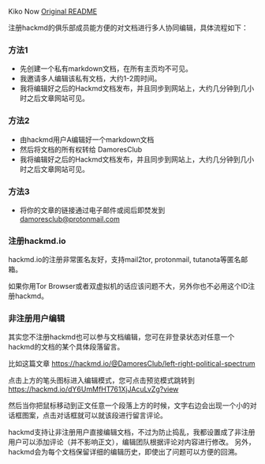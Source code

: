 Kiko Now [Original README](https://github.com/aweekj/kiko-now/blob/master/README.md)

注册hackmd的俱乐部成员能方便的对文档进行多人协同编辑，具体流程如下：

### 方法1
- 先创建一个私有markdown文档，在所有主页均不可见。
- 我邀请多人编辑该私有文档，大约1-2周时间。
- 我将编辑好之后的Hackmd文档发布，并且同步到网站上，大约几分钟到几小时之后文章网站可见。

### 方法2
- 由hackmd用户A编辑好一个markdown文档
- 然后将文档的所有权转给 DamoresClub
- 我将编辑好之后的Hackmd文档发布，并且同步到网站上，大约几分钟到几小时之后文章网站可见。

### 方法3
- 将你的文章的链接通过电子邮件或阅后即焚发到 damoresclub@protonmail.com

### 注册hackmd.io
hackmd.io的注册非常匿名友好，支持mail2tor, protonmail, tutanota等匿名邮箱。

如果你用Tor Browser或者双虚拟机的话应该问题不大，另外你也不必用这个ID注册hackmd。

### 非注册用户编辑
其实您不注册hackmd也可以参与文档编辑，您可在非登录状态对任意一个hackmd的文档的某个具体段落留言。

比如这篇文章 https://hackmd.io/@DamoresClub/left-right-political-spectrum

点击上方的笔头图标进入编辑模式，您可点击预览模式跳转到 https://hackmd.io/dY6UmMfHT761XjJAcuLvZg?view

然后当你把鼠标移动到正文任意一个段落上方的时候，文字右边会出现一个小的对话框图案，点击对话框就可以就该段进行留言评论。

hackmd支持让非注册用户直接编辑文档，不过为防止捣乱，我都设置成了非注册用户可以添加评论（并不影响正文），编辑团队根据评论对内容进行修改。
另外，hackmd会为每个文档保留详细的编辑历史，即使出了问题可以方便的回溯。
